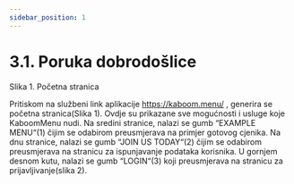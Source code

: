 ```yaml
---
sidebar_position: 1
---
```


# 3.1. Poruka dobrodošlice

Slika 1. Početna stranica

Pritiskom na službeni link aplikacije https://kaboom.menu/ , generira se početna stranica(Slika 1). Ovdje su prikazane sve mogućnosti i usluge koje KaboomMenu nudi. Na sredini stranice, nalazi se gumb “EXAMPLE MENU“(1) čijim se odabirom preusmjerava na primjer gotovog cjenika. Na dnu stranice, nalazi se gumb “JOIN US TODAY“(2) čijim se odabirom preusmjerava na stranicu za ispunjavanje podataka korisnika. U gornjem desnom kutu, nalazi se gumb “LOGIN“(3) koji preusmjerava na stranicu za prijavljivanje(slika 2).
